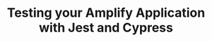 ---
title: Testing your Amplify Application with Jest and Cypress
description: 'In this post we will be writing static, unit, integration and end-to-end (e2e) tests for a web app deployed with the Amplify Console and that uses an Amplify-generated AppSync GraphQL API.'
banner: './banner.png'
authorIds:
  - rakan-nimer
href: https://dev.to/rakannimer/testing-your-amplify-application-with-jest-and-cypress-1g0i
platforms:
  - React
  - TypeScript
categories:
  - API (GraphQL)
  - Hosting
---